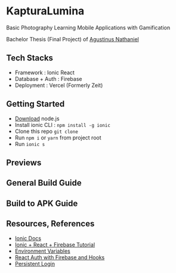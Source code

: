 # KapturaLumina

Basic Photography Learning Mobile Applications with Gamification

Bachelor Thesis (Final Project) of [Agustinus Nathaniel](https://agustinusnathaniel.com)

## Tech Stacks
* Framework : Ionic React
* Database + Auth : Firebase
* Deployment : Vercel (Formerly Zeit)

## Getting Started
* [Download](https://nodejs.org) node.js
* Install ionic CLI : 
  `npm install -g ionic`
* Clone this repo
  `git clone `
* Run `npm i` or `yarn` from project root
* Run `ionic s`

## Previews

## General Build Guide

## Build to APK Guide

## Resources, References
- [Ionic Docs](https://ionicframework.com/docs/react) 
- [Ionic + React + Firebase Tutorial](https://www.youtube.com/playlist?list=PLYxzS__5yYQlhvyLXSKhv4oAvl06MInSE)
- [Environment Variables](https://www.youtube.com/watch?v=17UVejOw3zA)
- [React Auth with Firebase and Hooks](https://www.youtube.com/watch?v=unr4s3jd9qA)
- [Persistent Login](https://www.youtube.com/watch?v=2Oz-OLB8FQQ)
